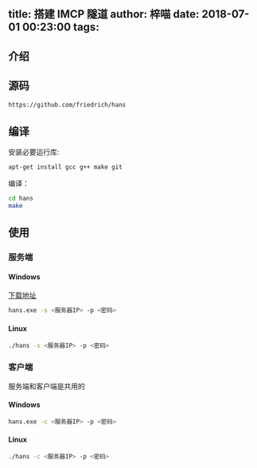 title: 搭建 IMCP 隧道
author: 梓喵
date: 2018-07-01 00:23:00
tags:
---
## 介绍


## 源码
```bash
https://github.com/friedrich/hans
```
## 编译

安装必要运行库:
```bash
apt-get install gcc g++ make git
```
编译：
```bash
cd hans
make
```
## 使用
### 服务端
#### Windows
[下载地址](https://sourceforge.net/projects/hanstunnel/files/windows/hans-win32-experimental-7d6c1dc290.zip)
```bash
hans.exe -s <服务器IP> -p <密码>
```
#### Linux
```bash
./hans -s <服务器IP> -p <密码>
```
### 客户端
服务端和客户端是共用的
#### Windows
```bash
hans.exe -c <服务器IP> -p <密码>
```
#### Linux
```bash
./hans -c <服务器IP> -p <密码>
```